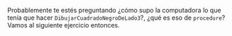 Probablemente te estés preguntando ¿cómo supo la computadora lo que tenía que hacer `DibujarCuadradoNegroDeLado3`?, ¿qué es eso de `procedure`? Vamos al siguiente ejercicio entonces.